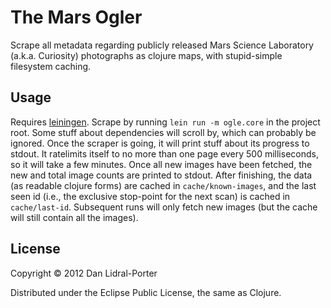 # The Mars Ogler

Scrape all metadata regarding publicly released Mars Science Laboratory
(a.k.a. Curiosity) photographs as clojure maps, with stupid-simple
filesystem caching.

## Usage

Requires [leiningen][lein]. Scrape by running `lein run -m ogle.core` in the
project root. Some stuff about dependencies will scroll by, which can probably
be ignored. Once the scraper is going, it will print stuff about its progress to
stdout. It ratelimits itself to no more than one page every 500 milliseconds, so
it will take a few minutes. Once all new images have been fetched, the new and
total image counts are printed to stdout.  After finishing, the data (as
readable clojure forms) are cached in `cache/known-images`, and the last seen id
(i.e., the exclusive stop-point for the next scan) is cached in `cache/last-id`.
Subsequent runs will only fetch new images (but the cache will still contain all
the images).


[lein]: http://leiningen.org

## License

Copyright © 2012 Dan Lidral-Porter

Distributed under the Eclipse Public License, the same as Clojure.
